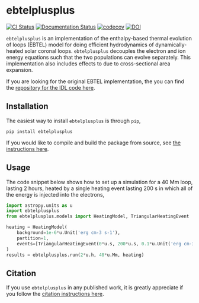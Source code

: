 # ebtelplusplus

[![CI Status](https://github.com/rice-solar-physics/ebtelplusplus/actions/workflows/ci.yml/badge.svg)](https://github.com/rice-solar-physics/ebtelPlusPlus/actions/workflows/ci.yml)
[![Documentation Status](https://readthedocs.org/projects/ebtelplusplus/badge/?version=latest)](https://ebtelplusplus.readthedocs.io/en/latest/?badge=latest)
[![codecov](https://codecov.io/gh/rice-solar-physics/ebtelplusplus/graph/badge.svg?token=8G5H9T5AAH)](https://codecov.io/gh/rice-solar-physics/ebtelplusplus)
[![DOI](https://zenodo.org/badge/DOI/10.5281/zenodo.12675386.svg)](https://doi.org/10.5281/zenodo.12675386)

`ebtelplusplus` is an implementation of the enthalpy-based thermal evolution of loops (EBTEL) model for doing
efficient hydrodynamics of dynamically-heated solar coronal loops.
`ebtelplusplus` decouples the electron and ion energy equations such that the two populations can evolve separately.
This implementation also includes effects to due to cross-sectional area expansion.

If you are looking for the original EBTEL implementation, the you can find the [repository for the IDL code here](https://github.com/rice-solar-physics/EBTEL).

## Installation

The easiest way to install `ebtelplusplus` is through `pip`,

```shell
pip install ebtelplusplus
```

If you would like to compile and build the package from source, see [the instructions here](https://ebtelplusplus.readthedocs.org/latest/en/development.html).

## Usage

The code snippet below shows how to set up a simulation for a 40 Mm loop, lasting 2 hours, heated by a single
heating event lasting 200 s in which all of the energy is injected into the electrons,

```python
import astropy.units as u
import ebtelplusplus
from ebtelplusplus.models import HeatingModel, TriangularHeatingEvent

heating = HeatingModel(
    background=1e-6*u.Unit('erg cm-3 s-1'),
    partition=1,
    events=[TriangularHeatingEvent(0*u.s, 200*u.s, 0.1*u.Unit('erg cm-3 s-1'))]
)
results = ebtelplusplus.run(2*u.h, 40*u.Mm, heating)
```

## Citation

If you use `ebtelplusplus` in any published work, it is greatly appreciate if you follow the [citation instructions here](https://ebtelplusplus.readthedocs.io/en/latest/index.html#citation).
